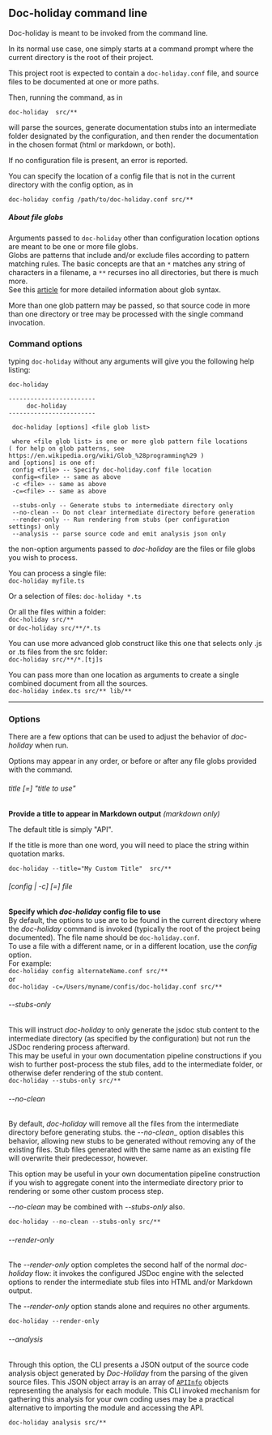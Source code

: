 
## Doc-holiday command line

Doc-holiday is meant to be invoked from the command line.

In its normal use case, one simply starts at a command prompt where
the current directory is the root of their project.

This project root is
expected to contain a `doc-holiday.conf` file, and source files to be documented
at one or more paths.

Then, running the command, as in

`doc-holiday  src/**`

will parse the sources, generate documentation stubs into an intermediate folder
designated by the configuration, and then render the documentation in the
chosen format (html or markdown, or both).

If no configuration file is present, an error is reported.  

You can specify the location of a config file that is not in the current 
directory with the config option, as in

`doc-holiday config /path/to/doc-holiday.conf src/**`

##### About file globs
Arguments passed to `doc-holiday` other than configuration location options
are meant to be one or more file globs.  
Globs are patterns that include and/or exclude files according to
pattern matching rules.  The basic concepts are that an `*` matches
any string of characters in a filename, a `**` recurses ino all directories,
but there is much more.  
See this [article](https://en.wikipedia.org/wiki/Glob_%28programming%29)
for more detailed information about glob syntax.

More than one glob pattern may be passed, so that source code in more
than one directory or tree may be processed with the single command invocation.

### Command options

typing `doc-holiday` without any arguments will give you the following help
listing:

```
doc-holiday                   

------------------------
     doc-holiday
------------------------

 doc-holiday [options] <file glob list>

 where <file glob list> is one or more glob pattern file locations
( for help on glob patterns, see https://en.wikipedia.org/wiki/Glob_%28programming%29 )
and [options] is one of:
 config <file> -- Specify doc-holiday.conf file location
 config=<file> -- same as above
 -c <file> -- same as above
 -c=<file> -- same as above

 --stubs-only -- Generate stubs to intermediate directory only
 --no-clean -- Do not clear intermediate directory before generation
 --render-only -- Run rendering from stubs (per configuration settings) only
 --analysis -- parse source code and emit analysis json only

```

the non-option arguments passed to _doc-holiday_ are the files or file globs you
wish to process.

You can process a single file:  
`doc-holiday myfile.ts`

Or a selection of files:
`doc-holiday *.ts`

Or all the files within a folder:  
`doc-holiday src/**`  
or `doc-holiday src/**/*.ts`

You can use more advanced glob construct like this one that selects only .js or .ts files
from the src folder:  
`doc-holiday src/**/*.[tj]s`

You can pass more than one location as arguments to create a single combined document
from all the sources.  
`doc-holiday index.ts src/** lib/**`

---
### Options

There are a few options that can be used to adjust the behavior
of _doc-holiday_ when run.

Options may appear in any order, or before or after any
file globs provided with the command.

###### title [=] _"title to use"_
__Provide a title to appear in Markdown output__
_(markdown only)_

The default title is simply "API".

If the title is more than one word, you will need to place the
string within quotation marks.

`doc-holiday --title="My Custom Title"  src/**`


###### _[config | -c]_ [=] _file_

__Specify which _doc-holiday_ config file to use__  
By default, the options to use are to be found in the current directory
where the _doc-holiday_ command is invoked (typically the root of the project
being documented).  The file name should be `doc-holiday.conf`.   
To use a file with a different name, or in a different location, use the 
_config_ option.  
For example:  
`doc-holiday config alternateName.conf src/**`  
or  
`doc-holiday -c=/Users/myname/confis/doc-holiday.conf src/**`

###### --stubs-only

This will instruct _doc-holiday_ to only generate the jsdoc stub
content to the intermediate directory (as specified by the configuration)
but not run the JSDoc rendering process afterward.  
This may be useful in your own documentation pipeline constructions
if you wish to further post-process the stub files, add to the intermediate folder,
or otherwise defer rendering of the stub content.  
`doc-holiday --stubs-only src/**`

###### --no-clean

By default, _doc-holiday_ will remove all the files from the
intermediate directory before generating stubs.  the _--no-clean__
option disables this behavior, allowing new stubs to be generated
without removing any of the existing files.  Stub files generated with
the same name as an existing file will overwrite their predecessor, 
however.

This option may be useful in your own documentation pipeline construction
if you wish to aggregate conent into the intermediate directory prior
to rendering or some other custom process step.

_--no-clean_ may be combined with _--stubs-only_ also. 

`doc-holiday --no-clean --stubs-only src/**`

###### --render-only

The _--render-only_ option completes the second half of the normal
_doc-holiday_ flow: it invokes the configured JSDoc engine with
the selected options to render the intermediate stub files into
HTML and/or Markdown output.

The _--render-only_ option stands alone and requires no other arguments.

`doc-holiday --render-only`

###### --analysis

Through this option, the CLI presents a JSON output of the source code
analysis object generated by _Doc-Holiday_ from the parsing of the given
source files.  This JSON object array is an array of [`APIInfo`](API#module_types..APIInfo) 
objects representing the analysis for each module.
This CLI invoked mechanism for gathering this analysis for your own
coding uses may be a practical alternative to importing the module and
accessing the API.

`doc-holiday analysis src/**`










